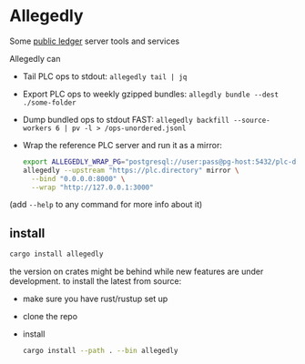 # Allegedly

Some [public ledger](https://github.com/did-method-plc/did-method-plc) server tools and services

Allegedly can

- Tail PLC ops to stdout: `allegedly tail | jq`
- Export PLC ops to weekly gzipped bundles: `allegdly bundle --dest ./some-folder`
- Dump bundled ops to stdout FAST: `allegedly backfill --source-workers 6 | pv -l > /ops-unordered.jsonl`
- Wrap the reference PLC server and run it as a mirror:

    ```bash
    export ALLEGEDLY_WRAP_PG="postgresql://user:pass@pg-host:5432/plc-db"
    allegedly --upstream "https://plc.directory" mirror \
      --bind "0.0.0.0:8000" \
      --wrap "http://127.0.0.1:3000"
   ```

(add `--help` to any command for more info about it)


## install

```bash
cargo install allegedly
```

the version on crates might be behind while new features are under development.
to install the latest from source:

- make sure you have rust/rustup set up
- clone the repo
- install

    ```bash
    cargo install --path . --bin allegedly
    ```

